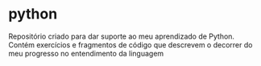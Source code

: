 <h1>python</h1>
<p align='left'>Repositório criado para dar suporte ao meu aprendizado de Python. Contém exercícios e fragmentos de código que descrevem o decorrer do meu progresso no entendimento da linguagem </p>
 
